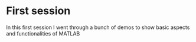 # First session

In this first session I went through a bunch of demos to show basic aspects and functionalities of MATLAB
